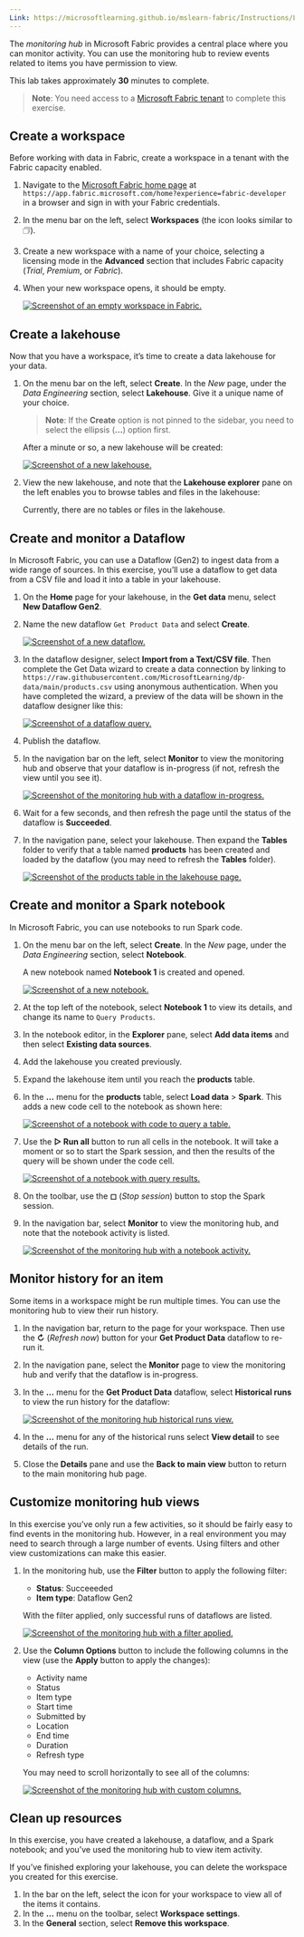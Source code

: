 ```yaml
---
Link: https://microsoftlearning.github.io/mslearn-fabric/Instructions/Labs/18-monitor-hub.html
---
```

The _monitoring hub_ in Microsoft Fabric provides a central place where you can monitor activity. You can use the monitoring hub to review events related to items you have permission to view.

This lab takes approximately **30** minutes to complete.

> **Note**: You need access to a [Microsoft Fabric tenant](https://learn.microsoft.com/fabric/get-started/fabric-trial) to complete this exercise.

## Create a workspace

Before working with data in Fabric, create a workspace in a tenant with the Fabric capacity enabled.

1. Navigate to the [Microsoft Fabric home page](https://app.fabric.microsoft.com/home?experience=fabric-developer) at `https://app.fabric.microsoft.com/home?experience=fabric-developer` in a browser and sign in with your Fabric credentials.
2. In the menu bar on the left, select **Workspaces** (the icon looks similar to 🗇).
3. Create a new workspace with a name of your choice, selecting a licensing mode in the **Advanced** section that includes Fabric capacity (_Trial_, _Premium_, or _Fabric_).
4. When your new workspace opens, it should be empty.
    
    [![Screenshot of an empty workspace in Fabric.](https://microsoftlearning.github.io/mslearn-fabric/Instructions/Labs/Images/new-workspace.png)](https://microsoftlearning.github.io/mslearn-fabric/Instructions/Labs/Images/new-workspace.png)
    

## Create a lakehouse

Now that you have a workspace, it’s time to create a data lakehouse for your data.

1. On the menu bar on the left, select **Create**. In the _New_ page, under the _Data Engineering_ section, select **Lakehouse**. Give it a unique name of your choice.
    
    > **Note**: If the **Create** option is not pinned to the sidebar, you need to select the ellipsis (**…**) option first.
    
    After a minute or so, a new lakehouse will be created:
    
    [![Screenshot of a new lakehouse.](https://microsoftlearning.github.io/mslearn-fabric/Instructions/Labs/Images/new-lakehouse.png)](https://microsoftlearning.github.io/mslearn-fabric/Instructions/Labs/Images/new-lakehouse.png)
    
2. View the new lakehouse, and note that the **Lakehouse explorer** pane on the left enables you to browse tables and files in the lakehouse:
    
    Currently, there are no tables or files in the lakehouse.
    

## Create and monitor a Dataflow

In Microsoft Fabric, you can use a Dataflow (Gen2) to ingest data from a wide range of sources. In this exercise, you’ll use a dataflow to get data from a CSV file and load it into a table in your lakehouse.

1. On the **Home** page for your lakehouse, in the **Get data** menu, select **New Dataflow Gen2**.
2. Name the new dataflow `Get Product Data` and select **Create**.
    
    [![Screenshot of a new dataflow.](https://microsoftlearning.github.io/mslearn-fabric/Instructions/Labs/Images/new-data-flow.png)](https://microsoftlearning.github.io/mslearn-fabric/Instructions/Labs/Images/new-data-flow.png)
    
3. In the dataflow designer, select **Import from a Text/CSV file**. Then complete the Get Data wizard to create a data connection by linking to `https://raw.githubusercontent.com/MicrosoftLearning/dp-data/main/products.csv` using anonymous authentication. When you have completed the wizard, a preview of the data will be shown in the dataflow designer like this:
    
    [![Screenshot of a dataflow query.](https://microsoftlearning.github.io/mslearn-fabric/Instructions/Labs/Images/data-flow-query.png)](https://microsoftlearning.github.io/mslearn-fabric/Instructions/Labs/Images/data-flow-query.png)
    
4. Publish the dataflow.
5. In the navigation bar on the left, select **Monitor** to view the monitoring hub and observe that your dataflow is in-progress (if not, refresh the view until you see it).
    
    [![Screenshot of the monitoring hub with a dataflow in-progress.](https://microsoftlearning.github.io/mslearn-fabric/Instructions/Labs/Images/monitor-dataflow.png)](https://microsoftlearning.github.io/mslearn-fabric/Instructions/Labs/Images/monitor-dataflow.png)
    
6. Wait for a few seconds, and then refresh the page until the status of the dataflow is **Succeeded**.
7. In the navigation pane, select your lakehouse. Then expand the **Tables** folder to verify that a table named **products** has been created and loaded by the dataflow (you may need to refresh the **Tables** folder).
    
    [![Screenshot of the products table in the lakehouse page.](https://microsoftlearning.github.io/mslearn-fabric/Instructions/Labs/Images/products-table.png)](https://microsoftlearning.github.io/mslearn-fabric/Instructions/Labs/Images/products-table.png)
    

## Create and monitor a Spark notebook

In Microsoft Fabric, you can use notebooks to run Spark code.

1. On the menu bar on the left, select **Create**. In the _New_ page, under the _Data Engineering_ section, select **Notebook**.
    
    A new notebook named **Notebook 1** is created and opened.
    
    [![Screenshot of a new notebook.](https://microsoftlearning.github.io/mslearn-fabric/Instructions/Labs/Images/new-notebook.png)](https://microsoftlearning.github.io/mslearn-fabric/Instructions/Labs/Images/new-notebook.png)
    
2. At the top left of the notebook, select **Notebook 1** to view its details, and change its name to `Query Products`.
3. In the notebook editor, in the **Explorer** pane, select **Add data items** and then select **Existing data sources**.
4. Add the lakehouse you created previously.
5. Expand the lakehouse item until you reach the **products** table.
6. In the **…** menu for the **products** table, select **Load data** > **Spark**. This adds a new code cell to the notebook as shown here:
    
    [![Screenshot of a notebook with code to query a table.](https://microsoftlearning.github.io/mslearn-fabric/Instructions/Labs/Images/load-spark.png)](https://microsoftlearning.github.io/mslearn-fabric/Instructions/Labs/Images/load-spark.png)
    
7. Use the **▷ Run all** button to run all cells in the notebook. It will take a moment or so to start the Spark session, and then the results of the query will be shown under the code cell.
    
    [![Screenshot of a notebook with query results.](https://microsoftlearning.github.io/mslearn-fabric/Instructions/Labs/Images/notebook-output.png)](https://microsoftlearning.github.io/mslearn-fabric/Instructions/Labs/Images/notebook-output.png)
    
8. On the toolbar, use the **◻** (_Stop session_) button to stop the Spark session.
9. In the navigation bar, select **Monitor** to view the monitoring hub, and note that the notebook activity is listed.
    
    [![Screenshot of the monitoring hub with a notebook activity.](https://microsoftlearning.github.io/mslearn-fabric/Instructions/Labs/Images/monitor-notebook.png)](https://microsoftlearning.github.io/mslearn-fabric/Instructions/Labs/Images/monitor-notebook.png)
    

## Monitor history for an item

Some items in a workspace might be run multiple times. You can use the monitoring hub to view their run history.

1. In the navigation bar, return to the page for your workspace. Then use the **↻** (_Refresh now_) button for your **Get Product Data** dataflow to re-run it.
2. In the navigation pane, select the **Monitor** page to view the monitoring hub and verify that the dataflow is in-progress.
3. In the **…** menu for the **Get Product Data** dataflow, select **Historical runs** to view the run history for the dataflow:
    
    [![Screenshot of the monitoring hub historical runs view.](https://microsoftlearning.github.io/mslearn-fabric/Instructions/Labs/Images/historical-runs.png)](https://microsoftlearning.github.io/mslearn-fabric/Instructions/Labs/Images/historical-runs.png)
    
4. In the **…** menu for any of the historical runs select **View detail** to see details of the run.
5. Close the **Details** pane and use the **Back to main view** button to return to the main monitoring hub page.

## Customize monitoring hub views

In this exercise you’ve only run a few activities, so it should be fairly easy to find events in the monitoring hub. However, in a real environment you may need to search through a large number of events. Using filters and other view customizations can make this easier.

1. In the monitoring hub, use the **Filter** button to apply the following filter:
    
    - **Status**: Succeeeded
    - **Item type**: Dataflow Gen2
    
    With the filter applied, only successful runs of dataflows are listed.
    
    [![Screenshot of the monitoring hub with a filter applied.](https://microsoftlearning.github.io/mslearn-fabric/Instructions/Labs/Images/monitor-filter.png)](https://microsoftlearning.github.io/mslearn-fabric/Instructions/Labs/Images/monitor-filter.png)
    
2. Use the **Column Options** button to include the following columns in the view (use the **Apply** button to apply the changes):
    
    - Activity name
    - Status
    - Item type
    - Start time
    - Submitted by
    - Location
    - End time
    - Duration
    - Refresh type
    
    You may need to scroll horizontally to see all of the columns:
    
    [![Screenshot of the monitoring hub with custom columns.](https://microsoftlearning.github.io/mslearn-fabric/Instructions/Labs/Images/monitor-columns.png)](https://microsoftlearning.github.io/mslearn-fabric/Instructions/Labs/Images/monitor-columns.png)
    

## Clean up resources

In this exercise, you have created a lakehouse, a dataflow, and a Spark notebook; and you’ve used the monitoring hub to view item activity.

If you’ve finished exploring your lakehouse, you can delete the workspace you created for this exercise.

1. In the bar on the left, select the icon for your workspace to view all of the items it contains.
2. In the **…** menu on the toolbar, select **Workspace settings**.
3. In the **General** section, select **Remove this workspace**.